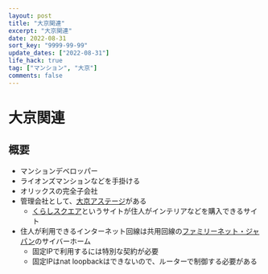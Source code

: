 ```yaml
---
layout: post
title: "大京関連"
excerpt: "大京関連"
date: 2022-08-31
sort_key: "9999-99-99"
update_dates: ["2022-08-31"]
life_hack: true
tag: ["マンション", "大京"]
comments: false
---
```


# 大京関連

## 概要
 - マンションデベロッパー
 - ライオンズマンションなどを手掛ける
 - オリックスの完全子会社
 - 管理会社として、[大京アステージ](https://www.daikyo-astage.co.jp)がある
   - [くらしスクエア](https://www.kurashi-s.jp/GA-E01-001.action)というサイトが住人がインテリアなどを購入できるサイト
 - 住人が利用できるインターネット回線は共用回線の[ファミリーネット・ジャパン](https://www.fnj.co.jp)のサイバーホーム
   - 固定IPで利用するには特別な契約が必要
   - 固定IPはnat loopbackはできないので、ルーターで制御する必要がある
